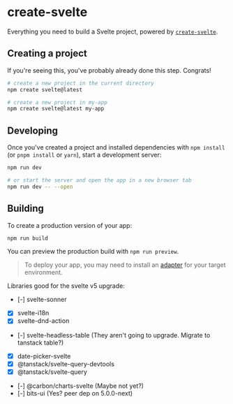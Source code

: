 # create-svelte

Everything you need to build a Svelte project, powered by [`create-svelte`](https://github.com/sveltejs/kit/tree/main/packages/create-svelte).

## Creating a project

If you're seeing this, you've probably already done this step. Congrats!

```bash
# create a new project in the current directory
npm create svelte@latest

# create a new project in my-app
npm create svelte@latest my-app
```

## Developing

Once you've created a project and installed dependencies with `npm install` (or `pnpm install` or `yarn`), start a development server:

```bash
npm run dev

# or start the server and open the app in a new browser tab
npm run dev -- --open
```

## Building

To create a production version of your app:

```bash
npm run build
```

You can preview the production build with `npm run preview`.

> To deploy your app, you may need to install an [adapter](https://kit.svelte.dev/docs/adapters) for your target environment.

Libraries good for the svelte v5 upgrade:

- [-] svelte-sonner
- [x] svelte-i18n
- [x] svelte-dnd-action
- [-] svelte-headless-table (They aren't going to upgrade. Migrate to tanstack table?)
- [x] date-picker-svelte
- [x] @tanstack/svelte-query-devtools
- [x] @tanstack/svelte-query
- [-] @carbon/charts-svelte (Maybe not yet?)
- [-] bits-ui (Yes? peer dep on 5.0.0-next)
